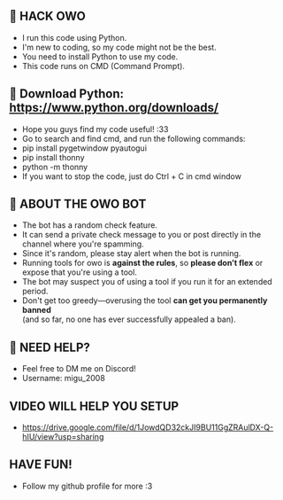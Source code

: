 ## 🚀 HACK OWO  
- I run this code using Python.  
- I'm new to coding, so my code might not be the best.  
- You need to install Python to use my code.  
- This code runs on CMD (Command Prompt).  

## 🔗 Download Python: https://www.python.org/downloads/  
- Hope you guys find my code useful! :33
- Go to search and find cmd, and run the following commands:
- pip install pygetwindow pyautogui
- pip install thonny
- python -m thonny
- If you want to stop the code, just do Ctrl + C in cmd window

## 🤖 ABOUT THE OWO BOT  
- The bot has a random check feature.  
- It can send a private check message to you or post directly in the channel where you're spamming.  
- Since it's random, please stay alert when the bot is running.  
- Running tools for owo is **against the rules**, so **please don’t flex** or expose that you're using a tool.  
- The bot may suspect you of using a tool if you run it for an extended period.  
- Don't get too greedy—overusing the tool **can get you permanently banned**   
  (and so far, no one has ever successfully appealed a ban).  

## 📩 NEED HELP?  
- Feel free to DM me on Discord!  
- Username: migu_2008

## VIDEO WILL HELP YOU SETUP
- https://drive.google.com/file/d/1JowdQD32ckJI9BU11GgZRAulDX-Q-hIU/view?usp=sharing

## HAVE FUN!
- Follow my github profile for more :3

